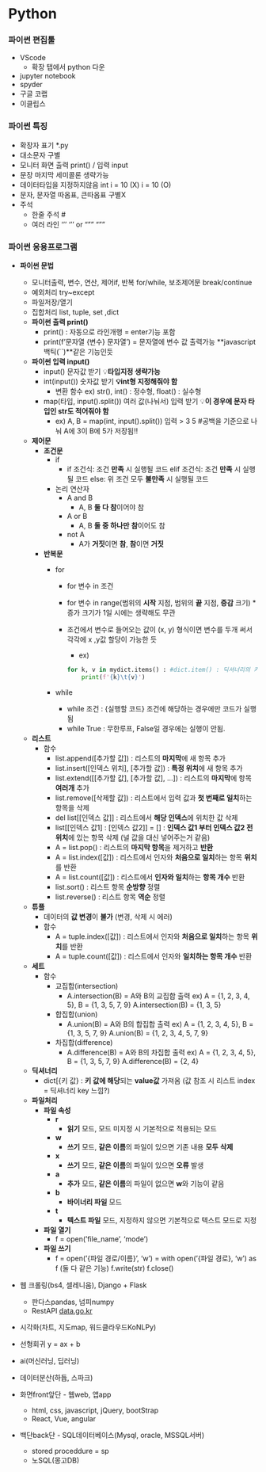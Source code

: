 Python
=====================
### 파이썬  편집툴

- VScode
    - 확장 탭에서 python 다운
- jupyter notebook
- spyder
- 구글 코랩
- 이클립스

### 파이썬 특징

- 확장자 표기 *.py
- 대소문자 구별
- 모니터 화면 출력 print() / 입력 input
- 문장 마지막 세미콜론 생략가능
- 데이터타입을 지정하지않음 int i = 10 (X) i = 10 (O)
- 문자, 문자열 따옴표, 큰따옴표 구별X
- 주석
    - 한줄 주석 #
    - 여러 라인 ‘’’ ‘’’ or “”” “””

### 파이썬 응용프로그램

- **파이썬 문법**
    - 모니터출력, 변수, 연산, 제어if, 반복 for/while, 보조제어문 break/continue
    - 예외처리 try~except
    - 파일저장/열기
    - 집합처리 list, tuple, set ,dict
    - **파이썬 출력 print()**
        - print() : 자동으로 라인개행 = enter기능 포함
        - print(f’문자열 {변수} 문자열’) = 문자열에 변수 값 출력가능 **javascript 백틱(``)**같은 기능인듯
    - **파이썬 입력 input()**
        - input() 문자값 받기 💡**타입지정 생략가능**
        - int(input()) 숫자값 받기 **💡int형 지정해줘야 함**
            - 변환 함수 ex) str(), int() : 정수형, float() : 실수형
        - map(타입, input().split()) 여러 값(나눠서) 입력 받기 💡**이 경우에 문자 타입인 str도 적어줘야 함**
            - ex) A, B = map(int, input().split())
            입력 > 3 5 #공백을 기준으로 나눠 A에 3이 B에 5가 저장됨!!
    - **제어문**
        - **조건문**
            - if
                - if 조건식:
                    조건 **만족** 시 실행될 코드
                elif 조건식:
                    조건 **만족** 시 실행될 코드
                else:
                    위 조건 모두 **불만족** 시 실행될 코드
            - 논리 연산자
                - A and B
                    - A, B **둘 다 참**이어야 참
                - A or B
                    - A, B **둘 중 하나만** **참**이어도 참
                - not A
                    - A가 **거짓**이면 **참**, **참**이면 **거짓**
        - **반복문**
            - for
                - for 변수 in 조건
                - for 변수 in range(범위의 **시작** 지점, 범위의 **끝** 지점, **증감** 크기) * 증가 크기가 1일 시에는 생략해도 무관
                - 조건에서 변수로 들어오는 값이 (x, y) 형식이면 변수를 두개 써서 각각에 x ,y값 할당이 가능한 듯
                    - ex)
                    
                    ```python
                    for k, v in mydict.items() : #dict.item() : 딕셔너리의 키, 값을 (키, 값) 형태로 반환
                        print(f'{k}\t{v}')
                    ```
                    
            - while
                - while 조건 :
                    {실행할 코드}
                조건에 해당하는 경우에만 코드가 실행됨
                - while True :
                무한루프, False일 경우에는 실행이 안됨.
    - **리스트**
        - 함수
            - list.append([추가할 값]) : 리스트의 **마지막**에 새 항목 추가
            - list.insert([인덱스 위치], [추가할 값]) : **특정 위치**에 새 항목 추가
            - list.extend([[추가할 값], [추가할 값], …]) : 리스트의 **마지막**에 항목 **여러개** 추가
            - list.remove([삭제할 값]) : 리스트에서 입력 값과 **첫 번째로 일치**하는 항목을 삭제
            - del list[[인덱스 값]] : 리스트에서 **해당 인덱스**에 위치한 값 삭제
            - list[[인덱스 값1] : [인덱스 값2]] = [] : **인덱스 값1 부터 인덱스 값2 전 위치**에 있는 항목 삭제 (널 값을 대신 넣어주는거 같음)
            - A = list.pop() : 리스트의 **마지막 항목**을 제거하고 **반환**
            - A = list.index([값]) : 리스트에서 인자와 **처음으로 일치**하는 항목 **위치**를 반환
            - A = list.count([값]) : 리스트에서 **인자와 일치**하는 **항목 개수** 반환
            - list.sort() : 리스트 항목 **순방향** 정렬
            - list.reverse() : 리스트 항목 **역순** 정렬
    - **튜플**
        - 데이터의 **값 변경**이 **불가** (변경, 삭제 시 에러)
        - 함수
            - A = tuple.index([값]) : 리스트에서 인자와 **처음으로 일치**하는 항목 **위치**를 반환
            - A = tuple.count([값]) : 리스트에서 인자와 **일치하는 항목 개수** 반환
    - **세트**
        - 함수
            - 교집합(intersection)
                - A.intersection(B) = A와 B의 교집합 출력
                ex) A = {1, 2, 3, 4, 5}, B = {1, 3, 5, 7, 9}
                A.intersection(B) = {1, 3, 5}
            - 합집합(union)
                - A.union(B) = A와 B의 합집합 출력
                ex) A = {1, 2, 3, 4, 5}, B = {1, 3, 5, 7, 9}
                A.union(B) = {1, 2, 3, 4, 5, 7, 9}
            - 차집합(difference)
                - A.difference(B) = A와 B의 차집합 출력
                ex) A = {1, 2, 3, 4, 5}, B = {1, 3, 5, 7, 9}
                A.difference(B) = {2, 4}
    - **딕셔너리**
        - dict[{키 값} : **키 값에 해당**되는 **value값** 가져옴 (값 참조 시 리스트 index = 딕셔너리 key 느낌?)
    - ****************파일처리****************
        - **파일 속성**
            - **r**
                - **읽기** 모드, 모드 미지정 시 기본적으로 적용되는 모드
            - **w**
                - **쓰기** 모드, **같은 이름**의 파일이 있으면 기존 내용 **모두** **삭제**
            - **x**
                - **쓰기** 모드, **같은 이름**의 파일이 있으면 **오류** 발생
            - **a**
                - **추가** 모드, **같은 이름**의 파일이 없으면 **w**와 기능이 같음
            - **b**
                - **바이너리 파일** 모드
            - **t**
                - **텍스트 파일** 모드, 지정하지 않으면 기본적으로 텍스트 모드로 지정
        - **파일 열기**
            - f = open(’file_name’, ‘mode’)
        - ******************파일 쓰기******************
            - f = open(’{파일 경로/이름}’, ‘w’) = with open(’{파일 경로}, ‘w’) as f (둘 다 같은 기능)
            f.write(str)
            f.close()
- 웹 크롤링(bs4, 셀레니움), Django + Flask
    - 판다스pandas, 넘피numpy
    - RestAPI [data.go.kr](http://data.go.kr/)
- 시각화(차트, 지도map, 워드클라우드KoNLPy)
- 선형회귀 y = ax + b
- ai(머신러닝, 딥러닝)
- 데이터분산(하듑, 스파크)

- 화면front앞단 - 웹web, 앱app
    - html, css, javascript, jQuery, bootStrap
    - React, Vue, angular
- 백단back단 - SQL데이터베이스(Mysql, oracle, MSSQL서버)
    - stored proceddure = sp
    - 노SQL(몽고DB)
